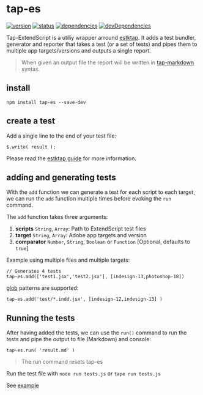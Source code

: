 # tap-es

[![version](https://img.shields.io/npm/v/tap-es.svg)](https://www.npmjs.org/package/tap-es)
[![status](https://travis-ci.org/ESCPP/tap-es.svg)](https://travis-ci.org/ESCPP/tap-es)
[![dependencies](https://david-dm.org/ESCPP/tap-es.svg)](https://david-dm.org/ESCPP/tap-es)
[![devDependencies](https://david-dm.org/ESCPP/tap-es/dev-status.svg)](https://david-dm.org/ESCPP/tap-es#info=devDependencies)


Tap-ExtendScript is a utiliy wrapper arround [estktap](https://github.com/ExtendScript/estktap). It adds a test bundler, generator and reporter that takes a test (or a set of tests) and pipes them to multiple app targets/versions and outputs a single report.

> When given an output file the report will be written in [tap-markdown](https://github.com/Hypercubed/tap-markdown) syntax.

## install

    npm install tap-es --save-dev

## create a test

Add a single line to the end of your test file:

    $.write( result );

Please read the [estktap guide](https://github.com/nbqx/estktap#readme) for more information.

## adding and generating tests

With the `add` function we can generate a test for each script to each target, we can run the `add` function multiple times before evoking the `run` command.

The `add` function takes three arguments:

  1. __scripts__ `String`, `Array`: Path to ExtendScript test files
  2. __target__ `String`, `Array`: Adobe app targets and version
  3. __comparator__ `Number`, `String`, `Boolean` or `Function` [Optional, defaults to `true`]

Example using multiple files and multiple targets:

    // Generates 4 tests
    tap-es.add(['test1.jsx','test2.jsx'], [indesign-13,photoshop-18])

[glob](https://github.com/isaacs/node-glob) patterns are supported:

    tap-es.add('test/*.indd.jsx', [indesign-12,indesign-13] )


## Running the tests

After having added the tests, we can use the `run()` command to run the tests and pipe the output to file (Markdown) and console:

    tap-es.run( 'result.md' )

> The run command resets tap-es   

Run the test file with `node run tests.js` or `tape run tests.js`

See [example](test/add.test.report.js)
